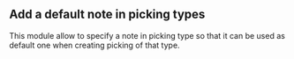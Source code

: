 Add a default note in picking types
-----------------------------------
This module allow to specify a note in picking type so that it can be used as default one when creating picking of that type.



